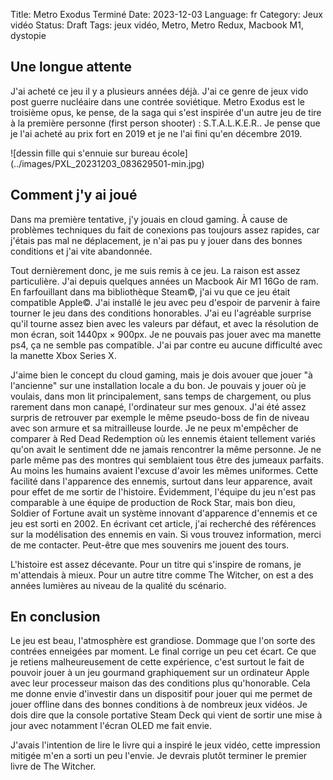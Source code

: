 Title: Metro Exodus Terminé
Date: 2023-12-03
Language: fr
Category: Jeux vidéo
Status: Draft
Tags: jeux vidéo, Metro, Metro Redux, Macbook M1, dystopie

## Une longue attente
J'ai acheté ce jeu il y a plusieurs années déjà. J'ai ce genre de jeux vido 
post guerre nucléaire dans une contrée soviétique. Metro Exodus est le 
troisième opus, ke pense, de la saga qui s'est inspirée d'un autre jeu de 
tire à la première personne (first person shooter) : S.T.A.L.K.E.R.. Je 
pense que je l'ai acheté au prix fort en 2019 et je ne l'ai fini qu'en 
décembre 2019.

![dessin fille qui s'ennuie sur bureau école]
(../images/PXL_20231203_083629501-min.jpg)

## Comment j'y ai joué
Dans ma première tentative, j'y jouais en cloud gaming. À cause de problèmes 
techniques du fait de conexions pas toujours assez rapides, car j'étais pas 
mal ne déplacement, je n'ai pas pu y jouer dans des bonnes conditions et 
j'ai vite abandonnée. 

Tout dernièrement donc, je me suis remis à ce jeu. La raison est assez 
particulière. J'ai depuis quelques années un Macbook Air M1 16Go de ram. En 
farfouillant dans ma bibliothèque Steam©, j'ai vu que ce jeu était 
compatible Apple©. J'ai installé le jeu avec peu d'espoir de parvenir à 
faire tourner le jeu dans des conditions honorables. J'ai eu l'agréable 
surprise qu'il tourne assez bien avec les valeurs par défaut, et avec la 
résolution de mon écran, soit 1440px × 900px. Je ne pouvais pas jouer avec 
ma manette ps4, ça ne semble pas compatible. J'ai par contre eu aucune 
difficulté avec la manette Xbox Series X.

J'aime bien le concept du cloud gaming, mais je dois avouer que jouer "à 
l'ancienne" sur une installation locale a du bon. Je pouvais y jouer où je 
voulais, dans mon lit principalement, sans temps de chargement, ou plus 
rarement dans mon canapé, l'ordinateur sur mes genoux.
J'ai été assez surpris de retrouver par exemple le même pseudo-boss de fin 
de niveau avec son armure et sa mitrailleuse lourde. Je ne peux m'empêcher 
de comparer à Red Dead Redemption où les ennemis étaient tellement variés 
qu'on avait le sentiment dde ne jamais rencontrer la même personne. Je ne 
parle même pas des montres qui semblaient tous être des jumeaux parfaits. 
Au moins les humains avaient l'excuse d'avoir les mêmes uniformes. Cette 
facilité dans l'apparence des ennemis, surtout dans leur apparence, avait 
pour effet de me sortir de l'histoire. Évidemment, l'équipe du jeu n'est 
pas comparable à une équipe de production de Rock Star, mais bon dieu, 
Soldier of Fortune avait un système innovant d'apparence d'ennemis et ce 
jeu est sorti en 2002. En écrivant cet article, j'ai recherché des 
références sur la modélisation des ennemis en vain. Si vous trouvez 
information, merci de me contacter. Peut-être que mes souvenirs me jouent 
des tours.

L'histoire est assez décevante. Pour un titre qui s'inspire de romans, je 
m'attendais à mieux. Pour un autre titre comme The Witcher, on est a des 
années lumières au niveau de la qualité du scénario.

## En conclusion
Le jeu est beau, l'atmosphère est grandiose. Dommage que l'on sorte des 
contrées enneigées par moment. Le final corrige un peu cet écart. Ce que je 
retiens malheureusement de cette expérience, c'est surtout le fait de 
pouvoir jouer à un jeu gourmand graphiquement sur un ordinateur Apple avec 
leur processeur maison das des conditions plus qu'honorable. Cela me donne 
envie d'investir dans un dispositif pour jouer qui me permet de jouer 
offline dans des bonnes conditions à de nombreux jeux vidéos. Je dois dire 
que la console portative Steam Deck qui vient de sortir une mise à jour 
avec notamment l'écran OLED me fait envie.

J'avais l'intention de lire le livre qui a inspiré le jeux vidéo, cette 
impression mitigée m'en a sorti un peu l'envie. Je devrais plutôt terminer 
le premier livre de The Witcher.